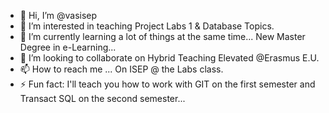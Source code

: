 - 👋 Hi, I’m @vasisep 
- 👀 I’m interested in teaching Project Labs 1 & Database Topics.
- 🌱 I’m currently learning a lot of things at the same time... New Master Degree in e-Learning...
- 💞️ I’m looking to collaborate on Hybrid Teaching Elevated @Erasmus E.U.
- 📫 How to reach me ... On ISEP @ the Labs class.
- ⚡ Fun fact: I'll teach you how to work with GIT on the first semester and Transact SQL on the second semester...
